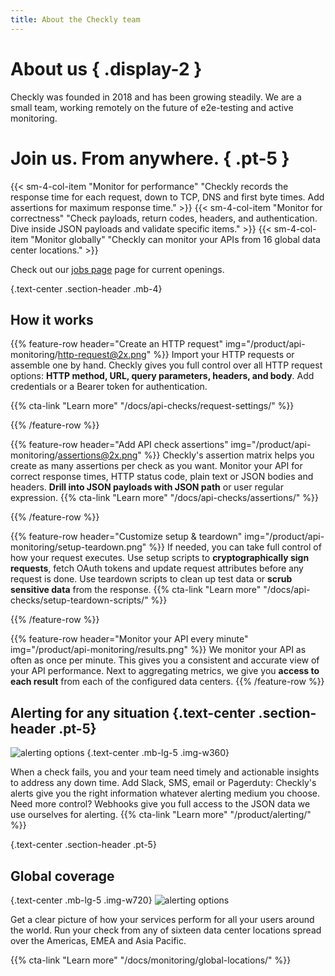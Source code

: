 ```yaml
---
title: About the Checkly team
---
```


# About us { .display-2 }

<p class="lead mb-5">
Checkly was founded in 2018 and has been growing steadily.  
We are a small team, working remotely on the future of e2e-testing and active monitoring.
</p>


# Join us. From anywhere. { .pt-5 }

<div class="row pt-4">
{{< sm-4-col-item "Monitor for performance" "Checkly records the response time for each request, down to TCP, DNS and first byte times. Add assertions for maximum response time." >}}
{{< sm-4-col-item "Monitor for correctness" "Check payloads, return codes, headers, and authentication. Dive inside JSON payloads and validate specific items." >}}
{{< sm-4-col-item "Monitor globally" "Checkly can monitor your APIs from 16 global data center locations." >}}
</div>

Check out our [jobs page](/jobs) page for current openings.


{.text-center .section-header .mb-4}
## How it works

{{% feature-row header="Create an HTTP request" img="/product/api-monitoring/http-request@2x.png" %}}
Import your HTTP requests or assemble one by hand. Checkly gives you full control over all HTTP request options:
**HTTP method, URL, query parameters, headers, and body**. Add credentials or a Bearer
token for authentication.

{{% cta-link "Learn more" "/docs/api-checks/request-settings/" %}}


{{% /feature-row %}}

{{% feature-row header="Add API check assertions" img="/product/api-monitoring/assertions@2x.png" %}}
Checkly's assertion matrix helps you create as many assertions per check as you want. Monitor your API for correct response times, HTTP status code,
plain text or JSON bodies and headers. **Drill into JSON payloads with JSON path** or user regular expression.
{{% cta-link "Learn more" "/docs/api-checks/assertions/" %}}


{{% /feature-row %}}

{{% feature-row header="Customize setup & teardown" img="/product/api-monitoring/setup-teardown.png" %}}
If needed, you can take full control of how your request executes. Use setup scripts to **cryptographically sign requests**,
fetch OAuth tokens and update request attributes before any request is done. Use teardown scripts to clean up test data or
**scrub sensitive data** from the response.
{{% cta-link "Learn more" "/docs/api-checks/setup-teardown-scripts/" %}}


{{% /feature-row %}}

{{% feature-row header="Monitor your API every minute" img="/product/api-monitoring/results.png" %}}
We monitor your API as often as once per minute. This gives you a consistent and accurate view of your API performance.
Next to aggregating metrics, we give you **access to each result** from each of the configured data centers.
{{% /feature-row %}}


## Alerting for any situation {.text-center .section-header .pt-5}

![alerting options](/landing/alerting-options@2x.png) {.text-center .mb-lg-5 .img-w360}

<p class="text-center lead-text mb-lg-5">
When a check fails, you and your team need timely and actionable insights to address any down time.
Add Slack, SMS, email or Pagerduty: Checkly's alerts give you the right information whatever alerting medium you choose.
Need more control? Webhooks give you full access to the JSON data we use ourselves for alerting.
{{% cta-link "Learn more" "/product/alerting/" %}}
</p>


{.text-center .section-header .pt-5}
## Global coverage
{.text-center .mb-lg-5 .img-w720}
![alerting options](/landing/data-center-locations@2x.png)

<p class="text-center lead-text mb-lg-5">
Get a clear picture of how your services perform for all your users around the world. Run your check from any of sixteen
data center locations spread over the Americas, EMEA and Asia Pacific.

{{% cta-link "Learn more" "/docs/monitoring/global-locations/" %}}
</p>




